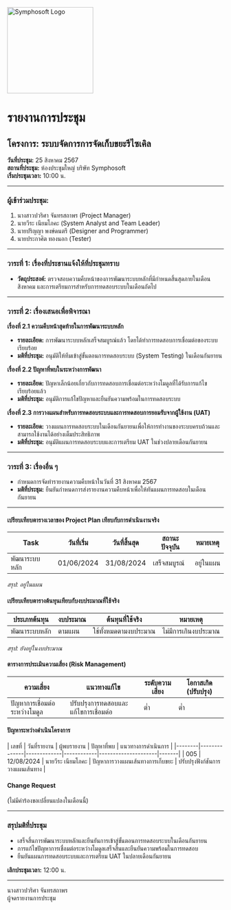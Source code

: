 <img src="https://www.symphosoft.com/logo/symphosoftLogo.png" alt="Symphosoft Logo" width="200"/>

# รายงานการประชุม

## โครงการ: ระบบจัดการการจัดเก็บขยะรีไซเคิล 
**วันที่ประชุม:** 25 สิงหาคม 2567  
**สถานที่ประชุม:** ห้องประชุมใหญ่ บริษัท Symphosoft  
**เริ่มประชุมเวลา:** 10:00 น.

---

### ผู้เข้าร่วมประชุม:
1. นางสาวปวริศา จันทรสถาพร (Project Manager)
2. นายวีระ เนียมโภคะ (System Analyst and Team Leader)
3. นายปริญญา พงษ์ดนตรี (Designer and Programmer)
4. นายประกาศิต ทองนอก (Tester)

---

### วาระที่ 1: เรื่องที่ประธานแจ้งให้ที่ประชุมทราบ
- **วัตถุประสงค์:** ตรวจสอบความคืบหน้าของการพัฒนาระบบหลักที่มีกำหนดสิ้นสุดภายในเดือนสิงหาคม และการเตรียมการสำหรับการทดสอบระบบในเดือนถัดไป

---

### วาระที่ 2: เรื่องเสนอเพื่อพิจารณา

**เรื่องที่ 2.1 ความคืบหน้าสุดท้ายในการพัฒนาระบบหลัก**  
- **รายละเอียด:** การพัฒนาระบบหลักเสร็จสมบูรณ์แล้ว โดยได้ทำการทดสอบการเชื่อมต่อของระบบเรียบร้อย
- **มติที่ประชุม:** อนุมัติให้ทีมเข้าสู่ขั้นตอนการทดสอบระบบ (System Testing) ในเดือนกันยายน

**เรื่องที่ 2.2 ปัญหาที่พบในระหว่างการพัฒนา**  
- **รายละเอียด:** ปัญหาเล็กน้อยเกี่ยวกับการทดสอบการเชื่อมต่อระหว่างโมดูลที่ได้รับการแก้ไขเรียบร้อยแล้ว
- **มติที่ประชุม:** อนุมัติการแก้ไขปัญหาและยืนยันความพร้อมในการทดสอบระบบ

**เรื่องที่ 2.3 การวางแผนสำหรับการทดสอบระบบและการทดสอบการยอมรับจากผู้ใช้งาน (UAT)**  
- **รายละเอียด:** วางแผนการทดสอบระบบในเดือนกันยายนเพื่อให้การทำงานของระบบครบถ้วนและสามารถใช้งานได้อย่างเต็มประสิทธิภาพ
- **มติที่ประชุม:** อนุมัติแผนการทดสอบระบบและการเตรียม UAT ในช่วงปลายเดือนกันยายน

---

### วาระที่ 3: เรื่องอื่น ๆ  
- กำหนดการจัดทำรายงานความคืบหน้าในวันที่ 31 สิงหาคม 2567  
- **มติที่ประชุม:** ยืนยันกำหนดการส่งรายงานความคืบหน้าเพื่อให้ทันแผนการทดสอบในเดือนกันยายน

---

#### เปรียบเทียบตารางเวลาของ Project Plan เทียบกับการดำเนินงานจริง  

| Task | วันที่เริ่ม | วันที่สิ้นสุด | สถานะปัจจุบัน | หมายเหตุ |
|------|-------------|---------------|---------------|-----------|
| พัฒนาระบบหลัก | 01/06/2024 | 31/08/2024 | เสร็จสมบูรณ์ | อยู่ในแผน |  


*สรุป: อยู่ในแผน*

#### เปรียบเทียบตารางต้นทุนเทียบกับงบประมาณที่ใช้จริง  

| ประเภทต้นทุน | งบประมาณ | ต้นทุนที่ใช้จริง | หมายเหตุ |
|---------------|----------|----------------|---------|
| พัฒนาระบบหลัก | ตามแผน | ใช้ทั้งหมดตามงบประมาณ | ไม่มีการเกินงบประมาณ |  


*สรุป: ยังอยู่ในงบประมาณ*

#### ตารางการประเมินความเสี่ยง (Risk Management)  

| ความเสี่ยง | แนวทางแก้ไข | ระดับความเสี่ยง | โอกาสเกิด (ปรับปรุง) |
|------------|-------------|-----------------|--------------------|
| ปัญหาการเชื่อมต่อระหว่างโมดูล | ปรับปรุงการทดสอบและแก้ไขการเชื่อมต่อ | ต่ำ | ต่ำ |  


#### ปัญหาระหว่างดำเนินโครงการ  

| เลขที่ | วันที่รายงาน | ผู้พบรายงาน | ปัญหาที่พบ | แนวทางการดำเนินการ |
|--------|--------------|-------------|------------|---------------------|-------|
| 005    | 12/08/2024   | นายวีระ เนียมโภคะ | ปัญหาการวางแผนเส้นทางการเก็บขยะ | ปรับปรุงฟังก์ชันการวางแผนเส้นทาง |  


#### Change Request  

(ไม่มีคำร้องขอเปลี่ยนแปลงในเดือนนี้)

---

### สรุปมติที่ประชุม  
- เสร็จสิ้นการพัฒนาระบบหลักและยืนยันการเข้าสู่ขั้นตอนการทดสอบระบบในเดือนกันยายน  
- การแก้ไขปัญหาการเชื่อมต่อระหว่างโมดูลเสร็จสิ้นและยืนยันความพร้อมในการทดสอบ  
- ยืนยันแผนการทดสอบระบบและการเตรียม UAT ในปลายเดือนกันยายน  

**เลิกประชุมเวลา:** 12:00 น.  

---

นางสาวปวริศา จันทรสถาพร  
ผู้จดรายงานการประชุม
